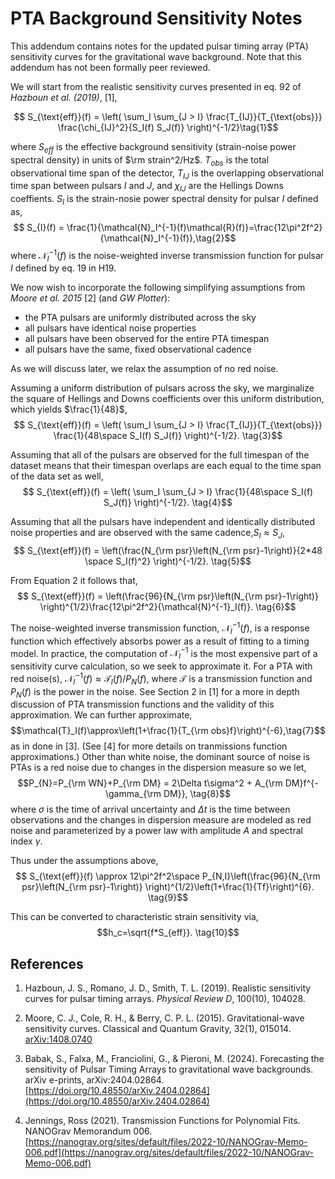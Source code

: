 # PTA Background Sensitivity Notes

This addendum contains notes for the updated pulsar timing array (PTA) sensitivity curves for the gravitational wave background. Note that this addendum has not been formally peer reviewed.

We will start from the realistic sensitivity curves presented in eq. 92 of *Hazboun et al. (2019)*, [1], 

$$ S_{\text{eff}}(f) = \left( \sum_I \sum_{J > I} \frac{T_{IJ}}{T_{\text{obs}}} \frac{\chi_{IJ}^2}{S_I(f) S_J(f)} \right)^{-1/2}\tag{1}$$

where $S_{eff}$ is the effective background sensitivity (strain-noise power spectral density) in units of $\rm strain^2/Hz$. $T_{obs}$ is the total observational time span of the detector, $T_{IJ}$ is the overlapping observational time span between pulsars $I$ and $J$, and $\chi_{IJ}$ are the Hellings Downs coeffients. $S_I$ is the strain-nosie power spectral density for pulsar $I$ defined as,
$$ S_{I}(f) = \frac{1}{\mathcal{N}_I^{-1}(f)\mathcal{R}(f)}=\frac{12\pi^2f^2}{\mathcal{N}_I^{-1}(f)},\tag{2}$$
where $\mathcal{N}_I^{-1}(f)$ is the noise-weighted inverse transmission function for pulsar $I$ defined by eq. 19 in H19.

We now wish to incorporate the following simplifying assumptions from *Moore et al. 2015* [2] (and *GW Plotter*):
- the PTA pulsars are uniformly distributed across the sky
- all pulsars have identical noise properties
- all pulsars have been observed for the entire PTA timespan
- all pulsars have the same, fixed observational cadence

As we will discuss later, we relax the assumption of no red noise.

Assuming a uniform distribution of pulsars across the sky, we marginalize the square of Hellings and Downs coefficients over this uniform distribution, which yields $\frac{1}{48}$,
$$ S_{\text{eff}}(f) = \left( \sum_I \sum_{J > I} \frac{T_{IJ}}{T_{\text{obs}}} \frac{1}{48\space S_I(f) S_J(f)} \right)^{-1/2}.
\tag{3}$$

Assuming that all of the pulsars are observed for the full timespan of the dataset means that their timespan overlaps are each equal to the time span of the data set as well,
$$ S_{\text{eff}}(f) = \left( \sum_I \sum_{J > I} \frac{1}{48\space S_I(f) S_J(f)} \right)^{-1/2}.
\tag{4}$$ 

Assuming that all the pulsars have independent and identically distributed noise properties and are observed with the same cadence,$S_I \approx S_J$, 
$$ S_{\text{eff}}(f) = \left(\frac{N_{\rm psr}\left(N_{\rm psr}-1\right)}{2*48 \space S_I(f)^2} \right)^{-1/2}.
\tag{5}$$

From Equation 2 it follows that,
$$ S_{\text{eff}}(f) = \left(\frac{96}{N_{\rm psr}\left(N_{\rm psr}-1\right)} \right)^{1/2}\frac{12\pi^2f^2}{\mathcal{N}^{-1}_I(f)}.
\tag{6}$$

The noise-weighted inverse transmission function, $\mathcal{N}_I^{-1}(f)$, is a response function which effectively absorbs power as a result of fitting to a timing model. In practice, the computation of $\mathcal{N}_I^{-1}$ is the most expensive part of a sensitivity curve calculation, so we seek to approximate it. For a PTA with red noise(s), $\mathcal{N}_I^{-1}(f)\approx\mathcal{T}_I(f)/P_{N}(f)$, where $\mathcal{T}$ is a transmission function and $P_{N}(f)$ is the power in the noise. See Section 2 in [1] for a more in depth discussion of PTA transmission functions and the validity of this approximation. We can further approximate,
$$\mathcal{T}_I(f)\approx\left(1+\frac{1}{T_{\rm obs}f}\right)^{-6},\tag{7}$$
as in done in [3]. (See [4] for more details on tranmissions function approximations.) Other than white noise, the dominant source of noise is PTAs is a red noise due to changes in the dispersion measure so we let,
$$P_{N}=P_{\rm WN}+P_{\rm DM} = 2\Delta t\sigma^2 + A_{\rm DM}f^{-\gamma_{\rm DM}}, \tag{8}$$
where $\sigma$ is the time of arrival uncertainty and $\Delta t$ is the time between observations and the changes in dispersion measure are modeled as red noise and parameterized by a power law with amplitude $A$ and spectral index $\gamma$.

Thus under the assumptions above, 
$$ S_{\text{eff}}(f) \approx 12\pi^2f^2\space P_{N,I}\left(\frac{96}{N_{\rm psr}\left(N_{\rm psr}-1\right)}  \right)^{1/2}\left(1+\frac{1}{Tf}\right)^{6}.
\tag{9}$$

This can be converted to characteristic strain sensitivity via,
$$h_c=\sqrt{f*S_{eff}}. \tag{10}$$ 









## References

1) Hazboun, J. S., Romano, J. D., Smith, T. L. (2019). Realistic sensitivity curves for pulsar timing arrays. *Physical Review D*, 100(10), 104028.

2) Moore, C. J., Cole, R. H., & Berry, C. P. L. (2015). Gravitational-wave sensitivity curves. Classical and Quantum Gravity, 32(1), 015014. [arXiv:1408.0740](https://arxiv.org/abs/1408.0740)

3) Babak, S., Falxa, M., Franciolini, G., & Pieroni, M. (2024). Forecasting the sensitivity of Pulsar Timing Arrays to gravitational wave backgrounds. arXiv e-prints, arXiv:2404.02864. [https://doi.org/10.48550/arXiv.2404.02864](https://doi.org/10.48550/arXiv.2404.02864)

4) Jennings, Ross (2021). Transmission Functions for Polynomial Fits. NANOGrav Memorandum 006. [https://nanograv.org/sites/default/files/2022-10/NANOGrav-Memo-006.pdf](https://nanograv.org/sites/default/files/2022-10/NANOGrav-Memo-006.pdf)
